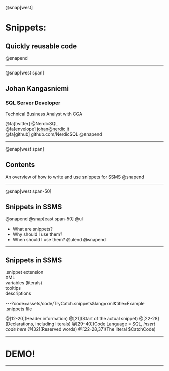 @snap[west]
# Snippets: 
## Quickly reusable code
@snapend

---
@snap[west span]
## Johan Kangasniemi

### SQL Server Developer 
Technical Business Analyst with CGA

@fa[twitter] @NerdicSQL <br>
@fa[envelope] johan@nerdic.it <br>
@fa[github] github.com/NerdicSQL
@snapend

---
@snap[west span]
## Contents

An overview of how to write and use snippets for SSMS
@snapend

---
@snap[west span-50]
## Snippets in SSMS
@snapend
@snap[east span-50]
@ul
- What are snippets?
- Why should I use them?
- When should I use them?
@ulend
@snapend

---

## Snippets in SSMS

.snippet extension <br>
XML <br>
variables (literals) <br>
tooltips <br>
descriptions <br>

---?code=assets/code/TryCatch.snippets&lang=xml&title=Example .snippets file

@[12-20](Header information)
@[21](Start of the actual snippet)
@[22-28](Declarations, including literals)
@[29-40](Code Language = SQL, *insert code here*
@[32](Reserved words)
@[22-28,37](The literal $CatchCode)

---

# DEMO!

---

